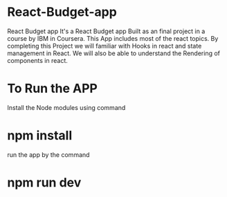 # React-Budget-app
React Budget app
It's a  React Budget app Built as an final project in a course by IBM in Coursera. This App includes most of the react topics.
By completing this Project we will familiar with Hooks in react and state management in React. We will also be able to understand the Rendering of components in react.

# To Run the APP
Install the Node modules using 
command 
# npm install
run the app by the command 
# npm run dev

